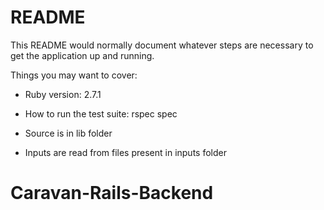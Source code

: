 # README

This README would normally document whatever steps are necessary to get the
application up and running.

Things you may want to cover:

* Ruby version: 2.7.1

* How to run the test suite: rspec spec

* Source is in lib folder

* Inputs are read from files present in inputs folder

# Caravan-Rails-Backend
